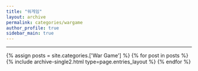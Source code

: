 ```yaml
---
title: "워게임"
layout: archive
permalink: categories/wargame
author_profile: true
sidebar_main: true
---
```


<!-- 공백이 포함되어 있는 카테고리 이름의 경우 site.categories['a b c'] 이런식으로! -->

***

{% assign posts = site.categories.['War Game'] %}
{% for post in posts %} {% include archive-single2.html type=page.entries_layout %} {% endfor %}
